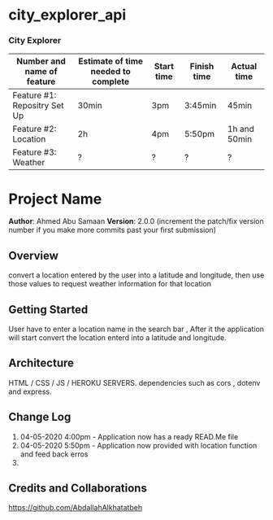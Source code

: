 # city_explorer_api

### City Explorer
Number and name of feature | Estimate of time needed to complete | Start time | Finish time | Actual time
---------------------------|-------------------------------------|------------|-------------|------------
Feature #1: Repositry Set Up | 30min | 3pm | 3:45min | 45min
Feature #2: Location  | 2h | 4pm | 5:50pm | 1h and 50min
Feature #3: Weather | ? | ? | ? | ?

# Project Name

**Author**: Ahmed Abu Samaan
**Version**: 2.0.0 (increment the patch/fix version number if you make more commits past your first submission)

## Overview
convert a location entered by the user into a latitude and longitude, then use those values to request weather information for that location

## Getting Started
User have to enter a location name in the search bar , After it the application will start convert the location enterd into a latitude and longitude.

## Architecture
HTML / CSS / JS / HEROKU SERVERS. 
dependencies such as cors , dotenv and express.

## Change Log
1. 04-05-2020 4:00pm - Application now has a ready READ.Me file
2. 04-05-2020 5:50pm - Application now provided with location function and feed back erros
3. 

## Credits and Collaborations
https://github.com/AbdallahAlkhatatbeh